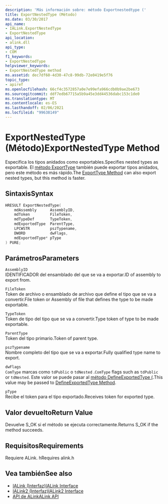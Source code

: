```yaml
---
description: 'Más información sobre: método Exportnestedtype ('
title: ExportNestedType (Método)
ms.date: 03/30/2017
api_name:
- IALink.ExportNestedType
- ExportNestedType
api_location:
- alink.dll
api_type:
- COM
f1_keywords:
- ExportNestedType
helpviewer_keywords:
- ExportNestedType method
ms.assetid: dec7df60-4d30-47c8-99db-72e0419e5f76
topic_type:
- apiref
ms.openlocfilehash: 66cf4c3572857a0e7e99efa966cdb0b9ae2be673
ms.sourcegitcommit: ddf7edb67715a5b9a45e3dd44536dabc153c1de0
ms.translationtype: MT
ms.contentlocale: es-ES
ms.lasthandoff: 02/06/2021
ms.locfileid: "99638149"
---
```

# <a name="exportnestedtype-method"></a><span data-ttu-id="d31ba-103">ExportNestedType (Método)</span><span class="sxs-lookup"><span data-stu-id="d31ba-103">ExportNestedType Method</span></span>

<span data-ttu-id="d31ba-104">Especifica los tipos anidados como exportables.</span><span class="sxs-lookup"><span data-stu-id="d31ba-104">Specifies nested types as exportable.</span></span> <span data-ttu-id="d31ba-105">El [método ExportType](exporttype-method.md) también puede exportar tipos anidados, pero este método es más rápido.</span><span class="sxs-lookup"><span data-stu-id="d31ba-105">The [ExportType Method](exporttype-method.md) can also export nested types, but this method is faster.</span></span>  
  
## <a name="syntax"></a><span data-ttu-id="d31ba-106">Sintaxis</span><span class="sxs-lookup"><span data-stu-id="d31ba-106">Syntax</span></span>  
  
```cpp  
HRESULT ExportNestedType(  
    mdAssembly      AssemblyID,  
    mdToken         FileToken,  
    mdTypeDef       TypeToken,  
    mdExportedType  ParentType,  
    LPCWSTR         pszTypename,  
    DWORD           dwFlags,  
    mdExportedType* pType  
) PURE;
```  
  
## <a name="parameters"></a><span data-ttu-id="d31ba-107">Parámetros</span><span class="sxs-lookup"><span data-stu-id="d31ba-107">Parameters</span></span>  

 `AssemblyID`  
 <span data-ttu-id="d31ba-108">IDENTIFICADOR del ensamblado del que se va a exportar.</span><span class="sxs-lookup"><span data-stu-id="d31ba-108">ID of assembly to export from.</span></span>  
  
 `FileToken`  
 <span data-ttu-id="d31ba-109">Token de archivo o ensamblado de archivo que define el tipo que se va a convertir.</span><span class="sxs-lookup"><span data-stu-id="d31ba-109">File token or Assembly of file that defines the type to be made exportable.</span></span>  
  
 `TypeToken`  
 <span data-ttu-id="d31ba-110">Token de tipo del tipo que se va a convertir.</span><span class="sxs-lookup"><span data-stu-id="d31ba-110">Type token of type to be made exportable.</span></span>  
  
 `ParentType`  
 <span data-ttu-id="d31ba-111">Token del tipo primario.</span><span class="sxs-lookup"><span data-stu-id="d31ba-111">Token of parent type.</span></span>  
  
 `pszTypename`  
 <span data-ttu-id="d31ba-112">Nombre completo del tipo que se va a exportar.</span><span class="sxs-lookup"><span data-stu-id="d31ba-112">Fully qualified type name to export.</span></span>  
  
 `dwFlags`  
 <span data-ttu-id="d31ba-113">`ComType` marcas como `tdPublic` o `tdNested` .</span><span class="sxs-lookup"><span data-stu-id="d31ba-113">`ComType` flags such as `tdPublic` or `tdNested`.</span></span> <span data-ttu-id="d31ba-114">Este valor se puede pasar al [método DefineExportedType (](../metadata/imetadataassemblyemit-defineexportedtype-method.md).</span><span class="sxs-lookup"><span data-stu-id="d31ba-114">This value may be passed to [DefineExportedType Method](../metadata/imetadataassemblyemit-defineexportedtype-method.md).</span></span>  
  
 `pType`  
 <span data-ttu-id="d31ba-115">Recibe el token para el tipo exportado.</span><span class="sxs-lookup"><span data-stu-id="d31ba-115">Receives token for exported type.</span></span>  
  
## <a name="return-value"></a><span data-ttu-id="d31ba-116">Valor devuelto</span><span class="sxs-lookup"><span data-stu-id="d31ba-116">Return Value</span></span>  

 <span data-ttu-id="d31ba-117">Devuelve S_OK si el método se ejecuta correctamente.</span><span class="sxs-lookup"><span data-stu-id="d31ba-117">Returns S_OK if the method succeeds.</span></span>  
  
## <a name="requirements"></a><span data-ttu-id="d31ba-118">Requisitos</span><span class="sxs-lookup"><span data-stu-id="d31ba-118">Requirements</span></span>  

 <span data-ttu-id="d31ba-119">Requiere ALink. h</span><span class="sxs-lookup"><span data-stu-id="d31ba-119">Requires alink.h</span></span>  
  
## <a name="see-also"></a><span data-ttu-id="d31ba-120">Vea también</span><span class="sxs-lookup"><span data-stu-id="d31ba-120">See also</span></span>

- [<span data-ttu-id="d31ba-121">IALink (Interfaz)</span><span class="sxs-lookup"><span data-stu-id="d31ba-121">IALink Interface</span></span>](ialink-interface.md)
- [<span data-ttu-id="d31ba-122">IALink2 (Interfaz)</span><span class="sxs-lookup"><span data-stu-id="d31ba-122">IALink2 Interface</span></span>](ialink2-interface.md)
- [<span data-ttu-id="d31ba-123">API de ALink</span><span class="sxs-lookup"><span data-stu-id="d31ba-123">ALink API</span></span>](index.md)
